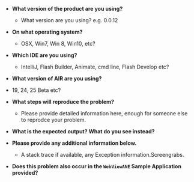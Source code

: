 - **What version of the product are you using?**
    - What version are you using?
e.g. 0.0.12

- **On what operating system?**
    - OSX, Win7, Win 8, Win10, etc?

- **Which IDE are you using?**
    - IntelliJ, Flash Builder, Animate, cmd line, Flash Develop etc?

- **What version of AIR are you using?**
- 19, 24, 25 Beta etc?

- **What steps will reproduce the problem?**
    - Please provide detailed information here, enough for someone else to reprodce your problem.

- **What is the expected output? What do you see instead?**

- **Please provide any additional information below.**
    - A stack trace if available, any Exception information.Screengrabs.

- **Does this problem also occur in the `WebViewANE` Sample Application provided?**
